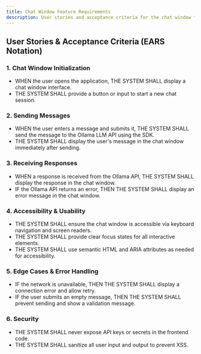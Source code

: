 ```yaml
---
title: Chat Window Feature Requirements
description: User stories and acceptance criteria for the chat window feature, using EARS notation.
---
```


## User Stories & Acceptance Criteria (EARS Notation)

### 1. Chat Window Initialization
- WHEN the user opens the application, THE SYSTEM SHALL display a chat window interface.
- THE SYSTEM SHALL provide a button or input to start a new chat session.

### 2. Sending Messages
- WHEN the user enters a message and submits it, THE SYSTEM SHALL send the message to the Ollama LLM API using the SDK.
- THE SYSTEM SHALL display the user's message in the chat window immediately after sending.

### 3. Receiving Responses
- WHEN a response is received from the Ollama API, THE SYSTEM SHALL display the response in the chat window.
- IF the Ollama API returns an error, THEN THE SYSTEM SHALL display an error message in the chat window.

### 4. Accessibility & Usability
- THE SYSTEM SHALL ensure the chat window is accessible via keyboard navigation and screen readers.
- THE SYSTEM SHALL provide clear focus states for all interactive elements.
- THE SYSTEM SHALL use semantic HTML and ARIA attributes as needed for accessibility.

### 5. Edge Cases & Error Handling
- IF the network is unavailable, THEN THE SYSTEM SHALL display a connection error and allow retry.
- IF the user submits an empty message, THEN THE SYSTEM SHALL prevent sending and show a validation message.

### 6. Security
- THE SYSTEM SHALL never expose API keys or secrets in the frontend code.
- THE SYSTEM SHALL sanitize all user input and output to prevent XSS.
